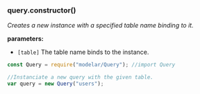 ### query.constructor()

*Creates a new instance with a specified table name binding to it.*

**parameters:**

- `[table]` The table name binds to the instance.

```javascript
const Query = require("modelar/Query"); //import Query

//Instanciate a new query with the given table.
var query = new Query("users");
```